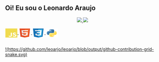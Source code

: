 ## Oi! Eu sou o Leonardo Araujo

<div align="center">
  <a href="https://github.com/leoarjo">
  <img height="180em" src="https://github-readme-stats.vercel.app/api?username=leoarjo&show_icons=true&theme=dark&include_all_commits=true&count_private=true"/>
  <img height="180em" src="https://github-readme-stats.vercel.app/api/top-langs/?username=leoarjo&layout=compact&langs_count=7&theme=dark"/>
</div>
      
<div style="display: inline_block"><br>
  <img align="center" alt="Rafa-Js" height="30" width="40" src="https://raw.githubusercontent.com/devicons/devicon/master/icons/javascript/javascript-plain.svg">
  <img align="center" alt="Rafa-HTML" height="30" width="40" src="https://raw.githubusercontent.com/devicons/devicon/master/icons/html5/html5-original.svg">
  <img align="center" alt="Rafa-CSS" height="30" width="40" src="https://raw.githubusercontent.com/devicons/devicon/master/icons/css3/css3-original.svg">
  <img align="center" alt="Rafa-Python" height="30" width="40" src="https://raw.githubusercontent.com/devicons/devicon/master/icons/python/python-original.svg">
</div>
      
##

<div>
!(https://github.com/leoarjo/leoarjo/blob/output/github-contribution-grid-snake.svg)
</div>

